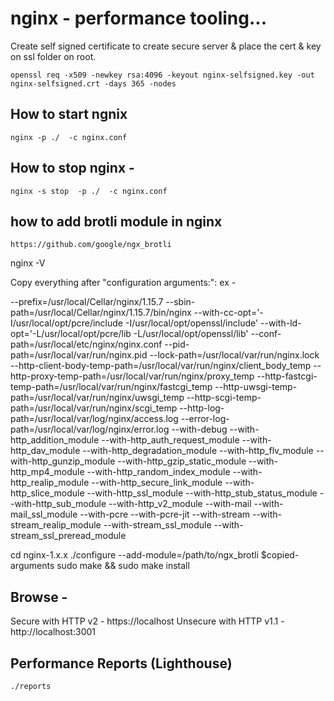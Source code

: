 # nginx - performance tooling...

Create self signed certificate to create secure server & place the cert & key on ssl folder on root.

`openssl req -x509 -newkey rsa:4096 -keyout nginx-selfsigned.key -out nginx-selfsigned.crt -days 365 -nodes` 

## How to start ngnix

`nginx -p ./  -c nginx.conf`

## How to stop nginx -  

`nginx -s stop  -p ./  -c nginx.conf`

## how to add brotli module in nginx

`https://github.com/google/ngx_brotli`

nginx -V

Copy everything after "configuration arguments:": ex -

--prefix=/usr/local/Cellar/nginx/1.15.7 --sbin-path=/usr/local/Cellar/nginx/1.15.7/bin/nginx --with-cc-opt='-I/usr/local/opt/pcre/include -I/usr/local/opt/openssl/include' --with-ld-opt='-L/usr/local/opt/pcre/lib -L/usr/local/opt/openssl/lib' --conf-path=/usr/local/etc/nginx/nginx.conf --pid-path=/usr/local/var/run/nginx.pid --lock-path=/usr/local/var/run/nginx.lock --http-client-body-temp-path=/usr/local/var/run/nginx/client_body_temp --http-proxy-temp-path=/usr/local/var/run/nginx/proxy_temp --http-fastcgi-temp-path=/usr/local/var/run/nginx/fastcgi_temp --http-uwsgi-temp-path=/usr/local/var/run/nginx/uwsgi_temp --http-scgi-temp-path=/usr/local/var/run/nginx/scgi_temp --http-log-path=/usr/local/var/log/nginx/access.log --error-log-path=/usr/local/var/log/nginx/error.log --with-debug --with-http_addition_module --with-http_auth_request_module --with-http_dav_module --with-http_degradation_module --with-http_flv_module --with-http_gunzip_module --with-http_gzip_static_module --with-http_mp4_module --with-http_random_index_module --with-http_realip_module --with-http_secure_link_module --with-http_slice_module --with-http_ssl_module --with-http_stub_status_module --with-http_sub_module --with-http_v2_module --with-mail --with-mail_ssl_module --with-pcre --with-pcre-jit --with-stream --with-stream_realip_module --with-stream_ssl_module --with-stream_ssl_preread_module

cd nginx-1.x.x
./configure --add-module=/path/to/ngx_brotli $copied-arguments
sudo make && sudo make install

## Browse -

Secure with HTTP v2 - https://localhost
Unsecure with HTTP v1.1 - http://localhost:3001

## Performance Reports (Lighthouse)

`./reports`